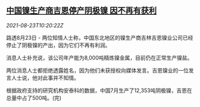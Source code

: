 <!--1629714663000-->
[中国镍生产商吉恩停产阴极镍 因不再有获利](https://cn.reuters.com/article/china-jilin-nickel-0823-idCNKBS2FO0V4)
------

<div><i>2021-08-23T10:20:22Z</i></div><p>路透8月23日 - 两位知情人士称，中国东北地区的镍生产商吉林吉恩镍业公司已经停止了阴极镍的产出，因为它们不再有利润。</p><p>消息人士补充说，该公司年产能为8,000吨精炼镍金属，目前仍在正常生产镍盐。</p><p>两位消息人士都拒绝透露姓名，因为他们未获授权向媒体发言。吉恩镍业的一位发言人士说，他对此事并不知情。</p><p>根据政府支持的研究机构安泰科的数据，中国7月生产了12,353吨阴极镍，吉恩在总量中占了500吨。(完)</p>
